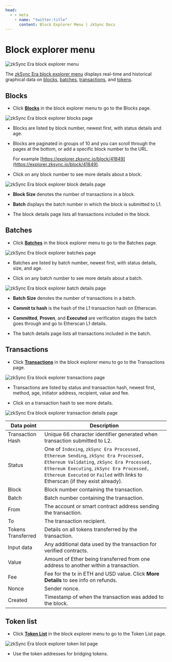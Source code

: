 ```yaml
---
head:
  - - meta
    - name: "twitter:title"
      content: Block Explorer Menu | zkSync Docs
---
```


# Block explorer menu

![zkSync Era block explorer menu](../../assets/images/block-explorer-menu.png)

The [zkSync Era block explorer menu](https://explorer.zksync.io/) displays real-time and historical graphical data on [blocks](#blocks), [batches](#batches), [transactions](#transactions), and [tokens](#token-list).

## Blocks

- Click [**Blocks**](https://explorer.zksync.io/blocks/) in the block explorer menu to go to the Blocks page.

![zkSync Era block explorer blocks page](../../assets/images/blocks.png)

- Blocks are listed by block number, newest first, with status details and age.

- Blocks are paginated in groups of 10 and you can scroll through the pages at the bottom, or add a specific block number to the URL.

  For example [https://explorer.zksync.io/block/41849](https://explorer.zksync.io/block/41849).

- Click on any block number to see more details about a block.

![zkSync Era block explorer block details page](../../assets/images/block-details.png)

- **Block Size** denotes the number of transactions in a block.

- **Batch** displays the batch number in which the block is submitted to L1.

- The block details page lists all transactions included in the block.

## Batches

- Click [**Batches**](https://explorer.zksync.io/batches/) in the block explorer menu to go to the Batches page.

![zkSync Era block explorer batches page](../../assets/images/batches.png)

- Batches are listed by batch number, newest first, with status details, size, and age.

- Click on any batch number to see more details about a batch.

![zkSync Era block explorer batch details page](../../assets/images/batch-details.png)

- **Batch Size** denotes the number of transactions in a batch.

- **Commit tx hash** is the hash of the L1 transaction hash on Etherscan.

- **Committed**, **Proven**, and **Executed** are verification stages the batch goes through and go to Etherscan L1 details.

- The batch details page lists all transactions included in the batch.

## Transactions

- Click [**Transactions**](https://explorer.zksync.io/transactions/) in the block explorer menu to go to the Transactions page.

![zkSync Era block explorer transactions page](../../assets/images/transactions.png)

- Transactions are listed by status and transaction hash, newest first, method, age, initiator address, recipient, value and fee.

- Click on a transaction hash to see more details.

![zkSync Era block explorer transaction details page](../../assets/images/transaction-details.png)

| Data point         | Description                                                                                                                                                                                                                                                  |
| ------------------ | ------------------------------------------------------------------------------------------------------------------------------------------------------------------------------------------------------------------------------------------------------------ |
| Transaction Hash   | Unique 66 character identifier generated when transaction submitted to L2.                                                                                                                                                                                   |
| Status             | One of `Indexing`, `zkSync Era Processed, Ethereum Sending`, `zkSync Era Processed, Ethereum Validating`, `zkSync Era Processed, Ethereum Executing`, `zkSync Era Processed, Ethereum Executed` or `Failed` with links to Etherscan (if they exist already). |
| Block              | Block number containing the transaction.                                                                                                                                                                                                                     |
| Batch              | Batch number containing the transaction.                                                                                                                                                                                                                     |
| From               | The account or smart contract address sending the transaction.                                                                                                                                                                                               |
| To                 | The transaction recipient.                                                                                                                                                                                                                                   |
| Tokens Transferred | Details on all tokens transferred by the transaction.                                                                                                                                                                                                        |
| Input data         | Any additional data used by the transaction for verified contracts.                                                                                                                                                                                          |
| Value              | Amount of Ether being transferred from one address to another within a transaction.                                                                                                                                                                          |
| Fee                | Fee for the tx in ETH and USD value. Click **More Details** to see info on refunds.                                                                                                                                                                          |
| Nonce              | Sender nonce.                                                                                                                                                                                                                                                |
| Created            | Timestamp of when the transaction was added to the block.                                                                                                                                                                                                    |

## Token list

- Click [**Token List**](https://explorer.zksync.io/tokenlist) in the block explorer menu to go to the Token List page.

![zkSync Era block explorer token list page](../../assets/images/token-list.png)

- Use the token addresses for bridging tokens.
